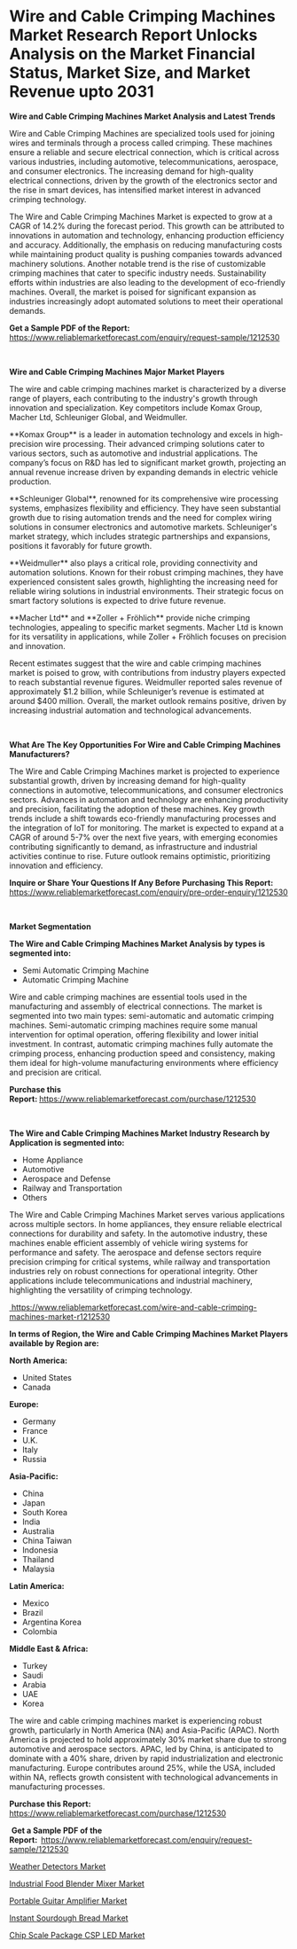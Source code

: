 <p><h1>Wire and Cable Crimping Machines Market Research Report Unlocks Analysis on the Market Financial Status, Market Size, and Market Revenue upto 2031</h1></p><p><strong>Wire and Cable Crimping Machines Market Analysis and Latest Trends</strong></p>
<p><p>Wire and Cable Crimping Machines are specialized tools used for joining wires and terminals through a process called crimping. These machines ensure a reliable and secure electrical connection, which is critical across various industries, including automotive, telecommunications, aerospace, and consumer electronics. The increasing demand for high-quality electrical connections, driven by the growth of the electronics sector and the rise in smart devices, has intensified market interest in advanced crimping technology.</p><p>The Wire and Cable Crimping Machines Market is expected to grow at a CAGR of 14.2% during the forecast period. This growth can be attributed to innovations in automation and technology, enhancing production efficiency and accuracy. Additionally, the emphasis on reducing manufacturing costs while maintaining product quality is pushing companies towards advanced machinery solutions. Another notable trend is the rise of customizable crimping machines that cater to specific industry needs. Sustainability efforts within industries are also leading to the development of eco-friendly machines. Overall, the market is poised for significant expansion as industries increasingly adopt automated solutions to meet their operational demands.</p></p>
<p><strong>Get a Sample PDF of the Report:&nbsp;</strong> <a href="https://www.reliablemarketforecast.com/enquiry/request-sample/1212530?utm_campaign=1108&utm_medium=2&utm_source=Github&utm_content=ia&utm_term=06102024&utm_id=wire-and-cable-crimping-machines">https://www.reliablemarketforecast.com/enquiry/request-sample/1212530</a></p>
<p>&nbsp;</p>
<p><strong>Wire and Cable Crimping Machines Major Market Players</strong></p>
<p><p>The wire and cable crimping machines market is characterized by a diverse range of players, each contributing to the industry's growth through innovation and specialization. Key competitors include Komax Group, Macher Ltd, Schleuniger Global, and Weidmuller.</p><p>**Komax Group** is a leader in automation technology and excels in high-precision wire processing. Their advanced crimping solutions cater to various sectors, such as automotive and industrial applications. The company’s focus on R&D has led to significant market growth, projecting an annual revenue increase driven by expanding demands in electric vehicle production.</p><p>**Schleuniger Global**, renowned for its comprehensive wire processing systems, emphasizes flexibility and efficiency. They have seen substantial growth due to rising automation trends and the need for complex wiring solutions in consumer electronics and automotive markets. Schleuniger's market strategy, which includes strategic partnerships and expansions, positions it favorably for future growth.</p><p>**Weidmuller** also plays a critical role, providing connectivity and automation solutions. Known for their robust crimping machines, they have experienced consistent sales growth, highlighting the increasing need for reliable wiring solutions in industrial environments. Their strategic focus on smart factory solutions is expected to drive future revenue.</p><p>**Macher Ltd** and **Zoller + Fröhlich** provide niche crimping technologies, appealing to specific market segments. Macher Ltd is known for its versatility in applications, while Zoller + Fröhlich focuses on precision and innovation.</p><p>Recent estimates suggest that the wire and cable crimping machines market is poised to grow, with contributions from industry players expected to reach substantial revenue figures. Weidmuller reported sales revenue of approximately $1.2 billion, while Schleuniger’s revenue is estimated at around $400 million. Overall, the market outlook remains positive, driven by increasing industrial automation and technological advancements.</p></p>
<p>&nbsp;</p>
<p><strong>What Are The Key Opportunities For Wire and Cable Crimping Machines Manufacturers?</strong></p>
<p><p>The Wire and Cable Crimping Machines market is projected to experience substantial growth, driven by increasing demand for high-quality connections in automotive, telecommunications, and consumer electronics sectors. Advances in automation and technology are enhancing productivity and precision, facilitating the adoption of these machines. Key growth trends include a shift towards eco-friendly manufacturing processes and the integration of IoT for monitoring. The market is expected to expand at a CAGR of around 5-7% over the next five years, with emerging economies contributing significantly to demand, as infrastructure and industrial activities continue to rise. Future outlook remains optimistic, prioritizing innovation and efficiency.</p></p>
<p><strong>Inquire or Share Your Questions If Any Before Purchasing This Report:</strong> <a href="https://www.reliablemarketforecast.com/enquiry/pre-order-enquiry/1212530?utm_campaign=1108&utm_medium=2&utm_source=Github&utm_content=ia&utm_term=06102024&utm_id=wire-and-cable-crimping-machines">https://www.reliablemarketforecast.com/enquiry/pre-order-enquiry/1212530</a></p>
<p>&nbsp;</p>
<p><strong>Market Segmentation</strong></p>
<p><strong>The Wire and Cable Crimping Machines Market Analysis by types is segmented into:</strong></p>
<p><ul><li>Semi Automatic Crimping Machine</li><li>Automatic Crimping Machine</li></ul></p>
<p><p>Wire and cable crimping machines are essential tools used in the manufacturing and assembly of electrical connections. The market is segmented into two main types: semi-automatic and automatic crimping machines. Semi-automatic crimping machines require some manual intervention for optimal operation, offering flexibility and lower initial investment. In contrast, automatic crimping machines fully automate the crimping process, enhancing production speed and consistency, making them ideal for high-volume manufacturing environments where efficiency and precision are critical.</p></p>
<p><strong>Purchase this Report:&nbsp;</strong><a href="https://www.reliablemarketforecast.com/purchase/1212530?utm_campaign=1108&utm_medium=2&utm_source=Github&utm_content=ia&utm_term=06102024&utm_id=wire-and-cable-crimping-machines">https://www.reliablemarketforecast.com/purchase/1212530</a></p>
<p>&nbsp;</p>
<p><strong>The Wire and Cable Crimping Machines Market Industry Research by Application is segmented into:</strong></p>
<p><ul><li>Home Appliance</li><li>Automotive</li><li>Aerospace and Defense</li><li>Railway and Transportation</li><li>Others</li></ul></p>
<p><p>The Wire and Cable Crimping Machines Market serves various applications across multiple sectors. In home appliances, they ensure reliable electrical connections for durability and safety. In the automotive industry, these machines enable efficient assembly of vehicle wiring systems for performance and safety. The aerospace and defense sectors require precision crimping for critical systems, while railway and transportation industries rely on robust connections for operational integrity. Other applications include telecommunications and industrial machinery, highlighting the versatility of crimping technology.</p></p>
<p><a href="https://www.reliablemarketforecast.com/wire-and-cable-crimping-machines-market-r1212530?utm_campaign=1108&utm_medium=2&utm_source=Github&utm_content=ia&utm_term=06102024&utm_id=wire-and-cable-crimping-machines">&nbsp;https://www.reliablemarketforecast.com/wire-and-cable-crimping-machines-market-r1212530</a></p>
<p><strong>In terms of Region, the Wire and Cable Crimping Machines Market Players available by Region are:</strong></p>
<p>
    <p> <strong> North America: </strong>
        <ul>
            <li>United States</li>
            <li>Canada</li>
        </ul>
        </p> 
    <p> <strong> Europe: </strong>
        <ul>
            <li>Germany</li>
            <li>France</li>
            <li>U.K.</li>
            <li>Italy</li>
            <li>Russia</li>
        </ul>
        </p> 
    <p> <strong> Asia-Pacific: </strong>
        <ul>
            <li>China</li>
            <li>Japan</li>
            <li>South Korea</li>
            <li>India</li>
            <li>Australia</li>
            <li>China Taiwan</li>
            <li>Indonesia</li>
            <li>Thailand</li>
            <li>Malaysia</li>
        </ul>
        </p> 
    <p> <strong> Latin America: </strong>
        <ul>
            <li>Mexico</li>
            <li>Brazil</li>
            <li>Argentina Korea</li>
            <li>Colombia</li>
        </ul>
        </p> 
    <p> <strong> Middle East & Africa: </strong>
        <ul>
            <li>Turkey</li>
            <li>Saudi</li>
            <li>Arabia</li>
            <li>UAE</li>
            <li>Korea</li>
        </ul>
    </p>
    </p>
<p><p>The wire and cable crimping machines market is experiencing robust growth, particularly in North America (NA) and Asia-Pacific (APAC). North America is projected to hold approximately 30% market share due to strong automotive and aerospace sectors. APAC, led by China, is anticipated to dominate with a 40% share, driven by rapid industrialization and electronic manufacturing. Europe contributes around 25%, while the USA, included within NA, reflects growth consistent with technological advancements in manufacturing processes.</p></p>
<p><strong>Purchase this Report: </strong><a href="https://www.reliablemarketforecast.com/purchase/1212530?utm_campaign=1108&utm_medium=2&utm_source=Github&utm_content=ia&utm_term=06102024&utm_id=wire-and-cable-crimping-machines">https://www.reliablemarketforecast.com/purchase/1212530</a></p>
<p>&nbsp;<strong>Get a Sample PDF of the Report:&nbsp;&nbsp;</strong><a href="https://www.reliablemarketforecast.com/enquiry/request-sample/1212530?utm_campaign=1108&utm_medium=2&utm_source=Github&utm_content=ia&utm_term=06102024&utm_id=wire-and-cable-crimping-machines">https://www.reliablemarketforecast.com/enquiry/request-sample/1212530</a></p>
<p><strong></strong></p>
<p><p><a href="https://www.linkedin.com/pulse/weather-detectors-market-evolution-regional-adaptations-eskpe?utm_campaign=1108&utm_medium=2&utm_source=Github&utm_content=ia&utm_term=06102024&utm_id=wire-and-cable-crimping-machines">Weather Detectors Market</a></p><p><a href="https://issuu.com/reportprime-2/docs/industrial-food-blender-mixer-marke_708f20886e4a80?utm_campaign=1108&utm_medium=2&utm_source=Github&utm_content=ia&utm_term=06102024&utm_id=wire-and-cable-crimping-machines">Industrial Food Blender Mixer Market</a></p><p><a href="https://www.linkedin.com/pulse/driving-forces-global-portable-guitar-amplifier-market-ut33e?utm_campaign=1108&utm_medium=2&utm_source=Github&utm_content=ia&utm_term=06102024&utm_id=wire-and-cable-crimping-machines">Portable Guitar Amplifier Market</a></p><p><a href="https://github.com/CliffMedina6/Market-Research-Report-List-6/blob/main/instant-sourdough-bread-market.md?utm_campaign=1108&utm_medium=2&utm_source=Github&utm_content=ia&utm_term=06102024&utm_id=wire-and-cable-crimping-machines">Instant Sourdough Bread Market</a></p><p><a href="https://issuu.com/reportprime-2/docs/chip-scale-package-csp-led-market-s_d70ecf8a411acc?utm_campaign=1108&utm_medium=2&utm_source=Github&utm_content=ia&utm_term=06102024&utm_id=wire-and-cable-crimping-machines">Chip Scale Package CSP LED Market</a></p></p>